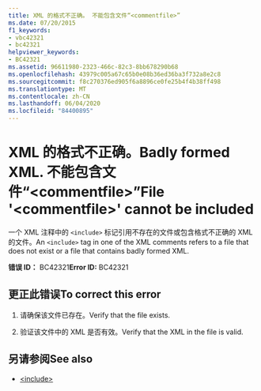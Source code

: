 ```yaml
---
title: XML 的格式不正确。 不能包含文件“<commentfile>”
ms.date: 07/20/2015
f1_keywords:
- vbc42321
- bc42321
helpviewer_keywords:
- BC42321
ms.assetid: 96611980-2323-466c-82c3-8bb678290b68
ms.openlocfilehash: 43979c005a67c65b0e08b36ed36ba3f732a8e2c8
ms.sourcegitcommit: f8c270376ed905f6a8896ce0fe25b4f4b38ff498
ms.translationtype: MT
ms.contentlocale: zh-CN
ms.lasthandoff: 06/04/2020
ms.locfileid: "84400895"
---
```

# <a name="badly-formed-xml-file-commentfile-cannot-be-included"></a><span data-ttu-id="e3dd4-103">XML 的格式不正确。</span><span class="sxs-lookup"><span data-stu-id="e3dd4-103">Badly formed XML.</span></span> <span data-ttu-id="e3dd4-104">不能包含文件“\<commentfile>”</span><span class="sxs-lookup"><span data-stu-id="e3dd4-104">File '\<commentfile>' cannot be included</span></span>
<span data-ttu-id="e3dd4-105">一个 XML 注释中的 `<include>` 标记引用不存在的文件或包含格式不正确的 XML 的文件。</span><span class="sxs-lookup"><span data-stu-id="e3dd4-105">An `<include>` tag in one of the XML comments refers to a file that does not exist or a file that contains badly formed XML.</span></span>  
  
 <span data-ttu-id="e3dd4-106">**错误 ID：** BC42321</span><span class="sxs-lookup"><span data-stu-id="e3dd4-106">**Error ID:** BC42321</span></span>  
  
## <a name="to-correct-this-error"></a><span data-ttu-id="e3dd4-107">更正此错误</span><span class="sxs-lookup"><span data-stu-id="e3dd4-107">To correct this error</span></span>  
  
1. <span data-ttu-id="e3dd4-108">请确保该文件已存在。</span><span class="sxs-lookup"><span data-stu-id="e3dd4-108">Verify that the file exists.</span></span>  
  
2. <span data-ttu-id="e3dd4-109">验证该文件中的 XML 是否有效。</span><span class="sxs-lookup"><span data-stu-id="e3dd4-109">Verify that the XML in the file is valid.</span></span>  
  
## <a name="see-also"></a><span data-ttu-id="e3dd4-110">另请参阅</span><span class="sxs-lookup"><span data-stu-id="e3dd4-110">See also</span></span>

- [\<include>](../language-reference/xmldoc/include.md)

